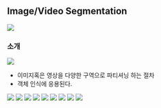 ## Image/Video Segmentation

![](image/2025-04-27-02-19-14.png)

### 소개
![](image/2025-04-27-02-19-43.png)

* 이미지혹은 영상을 다양한 구역으로 파티셔닝 하는 절차
* 객체 인식에 응용된다.

![](image/2025-04-27-02-19-59.png)
![](image/2025-04-27-02-20-37.png)
![](image/2025-04-27-02-21-36.png)
![](image/2025-04-27-02-21-59.png)
![](image/2025-04-27-02-22-14.png)
![](image/2025-04-27-02-22-56.png)
![](image/2025-04-27-02-23-15.png)
![](image/2025-04-27-02-23-24.png)
![](image/2025-04-27-02-23-41.png)
